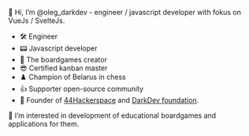 👋 Hi, I’m @oleg_darkdev - engineer / javascript developer with fokus on VueJs / SvelteJs. 
 - 🛠 Engineer 
 - 📟 Javascript developer 
 - 🎲 The boardgames creator
 - 😎 Certified kanban master
 - ♟️ Сhampion of Belarus in chess
 - 👍 Supporter open-source community
 - 🤖 Founder of [44Hackerspace](https://linktr.ee/44hackerspace) and [DarkDev foundation]().

👀 I’m interested in development of educational boardgames and applications for them.


